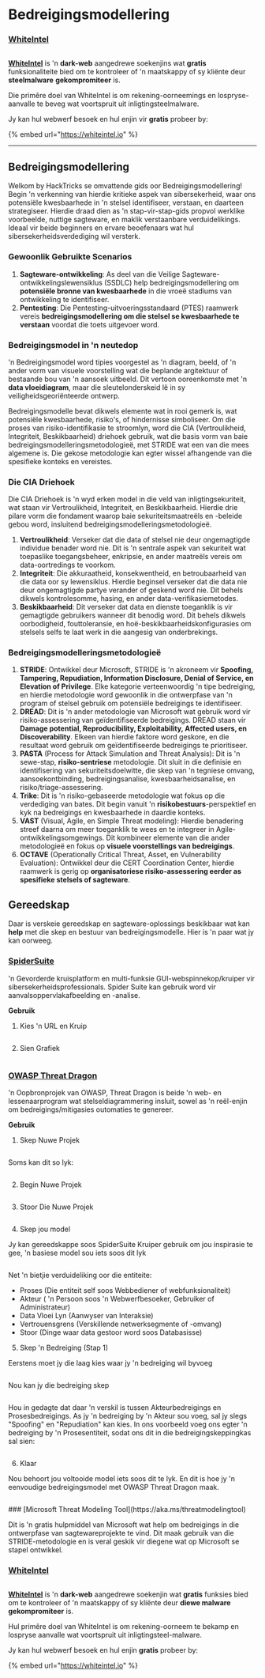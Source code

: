 # Bedreigingsmodellering

### [WhiteIntel](https://whiteintel.io)

<figure><img src="../.gitbook/assets/image (1227).png" alt=""><figcaption></figcaption></figure>

[**WhiteIntel**](https://whiteintel.io) is 'n **dark-web** aangedrewe soekenjins wat **gratis** funksionaliteite bied om te kontroleer of 'n maatskappy of sy kliënte deur **steelmalware** **gekompromiteer** is.

Die primêre doel van WhiteIntel is om rekening-oorneemings en lospryse-aanvalle te beveg wat voortspruit uit inligtingsteelmalware.

Jy kan hul webwerf besoek en hul enjin vir **gratis** probeer by:

{% embed url="https://whiteintel.io" %}

***

## Bedreigingsmodellering

Welkom by HackTricks se omvattende gids oor Bedreigingsmodellering! Begin 'n verkenning van hierdie kritieke aspek van sibersekerheid, waar ons potensiële kwesbaarhede in 'n stelsel identifiseer, verstaan, en daarteen strategiseer. Hierdie draad dien as 'n stap-vir-stap-gids propvol werklike voorbeelde, nuttige sagteware, en maklik verstaanbare verduidelikings. Ideaal vir beide beginners en ervare beoefenaars wat hul sibersekerheidsverdediging wil versterk.

### Gewoonlik Gebruikte Scenarios

1. **Sagteware-ontwikkeling**: As deel van die Veilige Sagteware-ontwikkelingslewensiklus (SSDLC) help bedreigingsmodellering om **potensiële bronne van kwesbaarhede** in die vroeë stadiums van ontwikkeling te identifiseer.
2. **Pentesting**: Die Pentesting-uitvoeringsstandaard (PTES) raamwerk vereis **bedreigingsmodellering om die stelsel se kwesbaarhede te verstaan** voordat die toets uitgevoer word.

### Bedreigingsmodel in 'n neutedop

'n Bedreigingsmodel word tipies voorgestel as 'n diagram, beeld, of 'n ander vorm van visuele voorstelling wat die beplande argitektuur of bestaande bou van 'n aansoek uitbeeld. Dit vertoon ooreenkomste met 'n **data vloeidiagram**, maar die sleutelonderskeid lê in sy veiligheidsgeoriënteerde ontwerp.

Bedreigingsmodelle bevat dikwels elemente wat in rooi gemerk is, wat potensiële kwesbaarhede, risiko's, of hindernisse simboliseer. Om die proses van risiko-identifikasie te stroomlyn, word die CIA (Vertroulikheid, Integriteit, Beskikbaarheid) driehoek gebruik, wat die basis vorm van baie bedreigingsmodelleringsmetodologieë, met STRIDE wat een van die mees algemene is. Die gekose metodologie kan egter wissel afhangende van die spesifieke konteks en vereistes.

### Die CIA Driehoek

Die CIA Driehoek is 'n wyd erken model in die veld van inligtingsekuriteit, wat staan vir Vertroulikheid, Integriteit, en Beskikbaarheid. Hierdie drie pilare vorm die fondament waarop baie sekuriteitsmaatreëls en -beleide gebou word, insluitend bedreigingsmodelleringsmetodologieë.

1. **Vertroulikheid**: Verseker dat die data of stelsel nie deur ongemagtigde individue benader word nie. Dit is 'n sentrale aspek van sekuriteit wat toepaslike toegangsbeheer, enkripsie, en ander maatreëls vereis om data-oortredings te voorkom.
2. **Integriteit**: Die akkuraatheid, konsekwentheid, en betroubaarheid van die data oor sy lewensiklus. Hierdie beginsel verseker dat die data nie deur ongemagtigde partye verander of geskend word nie. Dit behels dikwels kontrolesomme, hasing, en ander data-verifikasiemetodes.
3. **Beskikbaarheid**: Dit verseker dat data en dienste toeganklik is vir gemagtigde gebruikers wanneer dit benodig word. Dit behels dikwels oorbodigheid, fouttoleransie, en hoë-beskikbaarheidskonfigurasies om stelsels selfs te laat werk in die aangesig van onderbrekings.

### Bedreigingsmodelleringsmetodologieë

1. **STRIDE**: Ontwikkel deur Microsoft, STRIDE is 'n akroneem vir **Spoofing, Tampering, Repudiation, Information Disclosure, Denial of Service, en Elevation of Privilege**. Elke kategorie verteenwoordig 'n tipe bedreiging, en hierdie metodologie word gewoonlik in die ontwerpfase van 'n program of stelsel gebruik om potensiële bedreigings te identifiseer.
2. **DREAD**: Dit is 'n ander metodologie van Microsoft wat gebruik word vir risiko-assessering van geïdentifiseerde bedreigings. DREAD staan vir **Damage potential, Reproducibility, Exploitability, Affected users, en Discoverability**. Elkeen van hierdie faktore word geskore, en die resultaat word gebruik om geïdentifiseerde bedreigings te prioritiseer.
3. **PASTA** (Process for Attack Simulation and Threat Analysis): Dit is 'n sewe-stap, **risiko-sentriese** metodologie. Dit sluit in die definisie en identifisering van sekuriteitsdoelwitte, die skep van 'n tegniese omvang, aansoekontbinding, bedreigingsanalise, kwesbaarheidsanalise, en risiko/triage-assessering.
4. **Trike**: Dit is 'n risiko-gebaseerde metodologie wat fokus op die verdediging van bates. Dit begin vanuit 'n **risikobestuurs**-perspektief en kyk na bedreigings en kwesbaarhede in daardie konteks.
5. **VAST** (Visual, Agile, en Simple Threat modeling): Hierdie benadering streef daarna om meer toeganklik te wees en te integreer in Agile-ontwikkelingsomgewings. Dit kombineer elemente van die ander metodologieë en fokus op **visuele voorstellings van bedreigings**.
6. **OCTAVE** (Operationally Critical Threat, Asset, en Vulnerability Evaluation): Ontwikkel deur die CERT Coordination Center, hierdie raamwerk is gerig op **organisatoriese risiko-assessering eerder as spesifieke stelsels of sagteware**.

## Gereedskap

Daar is verskeie gereedskap en sagteware-oplossings beskikbaar wat kan **help** met die skep en bestuur van bedreigingsmodelle. Hier is 'n paar wat jy kan oorweeg.

### [SpiderSuite](https://github.com/3nock/SpiderSuite)

'n Gevorderde kruisplatform en multi-funksie GUI-webspinnekop/kruiper vir sibersekerheidsprofessionals. Spider Suite kan gebruik word vir aanvalsoppervlakafbeelding en -analise.

**Gebruik**

1. Kies 'n URL en Kruip

<figure><img src="../.gitbook/assets/threatmodel_spidersuite_1.png" alt=""><figcaption></figcaption></figure>

2. Sien Grafiek

<figure><img src="../.gitbook/assets/threatmodel_spidersuite_2.png" alt=""><figcaption></figcaption></figure>

### [OWASP Threat Dragon](https://github.com/OWASP/threat-dragon/releases)

'n Oopbronprojek van OWASP, Threat Dragon is beide 'n web- en lessenaarprogram wat stelseldiagrammering insluit, sowel as 'n reël-enjin om bedreigings/mitigasies outomaties te genereer.

**Gebruik**

1. Skep Nuwe Projek

<figure><img src="../.gitbook/assets/create_new_project_1.jpg" alt=""><figcaption></figcaption></figure>

Soms kan dit so lyk:

<figure><img src="../.gitbook/assets/1_threatmodel_create_project.jpg" alt=""><figcaption></figcaption></figure>

2. Begin Nuwe Projek

<figure><img src="../.gitbook/assets/launch_new_project_2.jpg" alt=""><figcaption></figcaption></figure>

3. Stoor Die Nuwe Projek

<figure><img src="../.gitbook/assets/save_new_project.jpg" alt=""><figcaption></figcaption></figure>

4. Skep jou model

Jy kan gereedskappe soos SpiderSuite Kruiper gebruik om jou inspirasie te gee, 'n basiese model sou iets soos dit lyk

<figure><img src="../.gitbook/assets/0_basic_threat_model.jpg" alt=""><figcaption></figcaption></figure>

Net 'n bietjie verduideliking oor die entiteite:

* Proses (Die entiteit self soos Webbediener of webfunksionaliteit)
* Akteur ( 'n Persoon soos 'n Webwerfbesoeker, Gebruiker of Administrateur)
* Data Vloei Lyn (Aanwyser van Interaksie)
* Vertrouensgrens (Verskillende netwerksegmente of -omvang)
* Stoor (Dinge waar data gestoor word soos Databasisse)

5. Skep 'n Bedreiging (Stap 1)

Eerstens moet jy die laag kies waar jy 'n bedreiging wil byvoeg

<figure><img src="../.gitbook/assets/3_threatmodel_chose-threat-layer.jpg" alt=""><figcaption></figcaption></figure>

Nou kan jy die bedreiging skep

<figure><img src="../.gitbook/assets/4_threatmodel_create-threat.jpg" alt=""><figcaption></figcaption></figure>

Hou in gedagte dat daar 'n verskil is tussen Akteurbedreigings en Prosesbedreigings. As jy 'n bedreiging by 'n Akteur sou voeg, sal jy slegs "Spoofing" en "Repudiation" kan kies. In ons voorbeeld voeg ons egter 'n bedreiging by 'n Prosesentiteit, sodat ons dit in die bedreigingskeppingkas sal sien:

<figure><img src="../.gitbook/assets/2_threatmodel_type-option.jpg" alt=""><figcaption></figcaption></figure>

6. Klaar

Nou behoort jou voltooide model iets soos dit te lyk. En dit is hoe jy 'n eenvoudige bedreigingsmodel met OWASP Threat Dragon maak.

<figure><img src="../.gitbook/assets/threat_model_finished.jpg" alt=""><figcaption></figcaption></figure>
### [Microsoft Threat Modeling Tool](https://aka.ms/threatmodelingtool)

Dit is 'n gratis hulpmiddel van Microsoft wat help om bedreigings in die ontwerpfase van sagtewareprojekte te vind. Dit maak gebruik van die STRIDE-metodologie en is veral geskik vir diegene wat op Microsoft se stapel ontwikkel.

### [WhiteIntel](https://whiteintel.io)

<figure><img src="../.gitbook/assets/image (1227).png" alt=""><figcaption></figcaption></figure>

[**WhiteIntel**](https://whiteintel.io) is 'n **dark-web** aangedrewe soekenjin wat **gratis** funksies bied om te kontroleer of 'n maatskappy of sy kliënte deur **diewe malware** **gekompromiteer** is.

Hul primêre doel van WhiteIntel is om rekening-oorneem te bekamp en lospryse aanvalle wat voortspruit uit inligtingsteel-malware.

Jy kan hul webwerf besoek en hul enjin **gratis** probeer by:

{% embed url="https://whiteintel.io" %}
